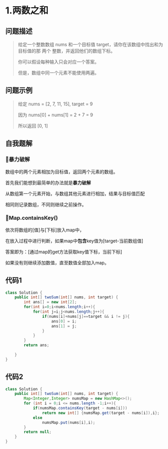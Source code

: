 # 1.两数之和

问题描述
----
> 给定一个整数数组 nums 和一个目标值 target，请你在该数组中找出和为目标值的那 两个 整数，并返回他们的数组下标。
> 
> 你可以假设每种输入只会对应一个答案。
>
> 但是，数组中同一个元素不能使用两遍。

问题示例
----
> 给定 nums = [2, 7, 11, 15], target = 9
> 
> 因为 nums[0] + nums[1] = 2 + 7 = 9
> 
> 所以返回 [0, 1]

自我题解
----
### 🦄暴力破解
数组中的两个元素相加为目标值，返回两个元素的数组。

首先我们能想到最简单的办法就是**暴力破解**

从数组第一个元素开始，与数组其他元素进行相加，结果与目标值匹配

相同则记录数组，不同则继续之前操作。

### 🧚‍Map.containsKey()
依次将数组的[值]与[下标]放入map中，

在放入过程中进行判断，如果map中**包含**key值为[target-当前数组值]

答案即为：[通过map的get方法获取key值下标，当前下标]

如果没有则继续添加数值，直至数值全部加入map。

代码1
----
```java
class Solution {
    public int[] twoSum(int[] nums, int target) {
        int ans[] = new int[2];
        for(int i=0;i<nums.length;i++){
            for(int j=i;j<nums.length;j++){
                if(nums[i]+nums[j]==target && i != j){
                    ans[0] = i;
                    ans[1] = j;
                }
            }
        }
        return ans;
        
    }
}
```

代码2
----
```java
class Solution {
    public int[] twoSum(int[] nums, int target) {
        Map<Integer,Integer> numsMap = new HashMap<>();
        for (int i = 0;i <= nums.length -1;i++){
            if(numsMap.containsKey(target - nums[i]))
                return new int[] {numsMap.get(target - nums[i]),i};
            else
                numsMap.put(nums[i],i);
        }
        return null;
    }
}
```
